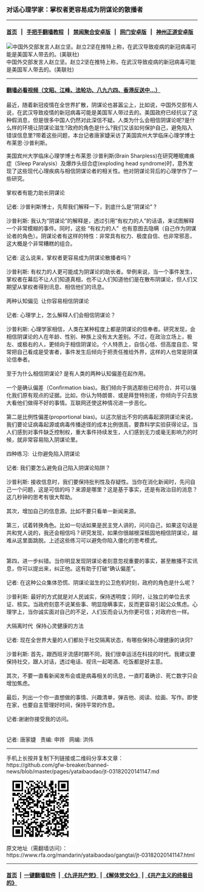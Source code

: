 ### 对话心理学家：掌权者更容易成为阴谋论的散播者
------------------------

#### [首页](https://github.com/gfw-breaker/banned-news/blob/master/README.md) &nbsp;&nbsp;|&nbsp;&nbsp; [手把手翻墙教程](https://github.com/gfw-breaker/guides/wiki) &nbsp;&nbsp;|&nbsp;&nbsp; [禁闻聚合安卓版](https://github.com/gfw-breaker/bn-android) &nbsp;&nbsp;|&nbsp;&nbsp; [网门安卓版](https://github.com/oGate2/oGate) &nbsp;&nbsp;|&nbsp;&nbsp; [神州正道安卓版](https://github.com/SzzdOgate/update) 



<div id="headerimg">
 <img alt="中国外交部发言人赵立坚。赵立2坚在推特上称，在武汉导致疫病的新冠病毒可能是美国军人带去的。(美联社)" src="https://www.rfa.org/mandarin/yataibaodao/gangtai/jt-03182020141147.html/PSX_20200317_132957.jpg/@@images/13627b65-267a-4e8c-bf26-ca2e0d19e948.jpeg" title="中国外交部发言人赵立坚。赵立2坚在推特上称，在武汉导致疫病的新冠病毒可能是美国军人带去的。(美联社)"/>
 <div id="headerimgcontents">
  <div id="headerimgcaption">
   <span>
    中国外交部发言人赵立坚。赵立2坚在推特上称，在武汉导致疫病的新冠病毒可能是美国军人带去的。(美联社)
   </span>
   <!-- zoomattribute -->
  </div>
  <!-- headerimgcaption -->
 </div>
 <!-- headerimagecontents -->
</div>

<hr/>


#### [翻墙必看视频（文昭、江峰、法轮功、八九六四、香港反送中...）](https://github.com/gfw-breaker/banned-news/blob/master/pages/link3.md)

<div id="storytext">
 <div>
  <div class="slot_header">
  </div>
 </div>
 <p>
  最近，随着新冠疫情在全世界扩散，阴谋论也甚嚣尘上，比如说，中国外交部有人说，在武汉导致疫情的新冠病毒可能是美国军人带过去的。美国政府已经抗议了这种假消息，但是很多中国人仍然对此深信不疑。人类为什么会相信阴谋论呢?是什么样的环境让阴谋论滋生?政府的角色是什么?我们又该如何保护自己，避免陷入错误信息里?带着这些问题，本台记者唐家婕采访了美国宾州大学临床心理学博士布莱恩·沙普利斯。
 </p>
 <div id="_mcePaste">
  <span>
  </span>
 </div>
 <div id="_mcePaste">
  <span>
  </span>
 </div>
 <div id="_mcePaste">
  <span>
   美国宾州大学临床心理学博士布莱恩·沙普利斯(Brain Sharpless)在研究睡眠瘫痪症（Sleep Paralysis）及爆炸头综合症(exploding head syndrome)时，意外发现了这些现代心理疾病与相信阴谋论者的相关性。他对阴谋论背后的心理学作了一些研究。
  </span>
 </div>
 <div id="_mcePaste">
  <span>
   <br/>
  </span>
 </div>
 <div id="_mcePaste">
  <span>
  </span>
 </div>
 <div id="_mcePaste">
  <span>
   掌权者有能力助长阴谋论
  </span>
 </div>
 <div id="_mcePaste">
  <span>
   <br/>
  </span>
 </div>
 <div id="_mcePaste">
  <span>
  </span>
 </div>
 <div id="_mcePaste">
  <span>
   记者: 沙普利斯博士，先帮我们解释一下，到底什么是“阴谋论” ?
  </span>
 </div>
 <div id="_mcePaste">
  <span>
   <br/>
  </span>
 </div>
 <div id="_mcePaste">
  <span>
  </span>
 </div>
 <div id="_mcePaste">
  <span>
   沙普利斯: 我认为“阴谋论”的解释是，透过引用“有权力的人”的话语，来试图解释一个非常模糊的事件。同时，这些 “有权力的人”  也有意图去隐瞒（自己作为阴谋论者的角色）。阴谋论者有这样的特性：非常具有权力、极度自信、也非常邪恶，这大概是个非常糟糕的组合。
  </span>
 </div>
 <div id="_mcePaste">
  <span>
   <br/>
  </span>
 </div>
 <div id="_mcePaste">
  <span>
  </span>
 </div>
 <div id="_mcePaste">
  <span>
   记者: 这么说来，掌权者更容易成为阴谋论散播者吗？
  </span>
 </div>
 <div id="_mcePaste">
  <span>
   <br/>
  </span>
 </div>
 <div id="_mcePaste">
  <span>
  </span>
 </div>
 <div id="_mcePaste">
  <span>
   沙普利斯: 有权力的人更可能成为阴谋论的助长者。举例来说，当一个事件发生，掌权者在幕后不让人们知道真相，也不让人们知道他们是在散布阴谋论，但人们又期望从掌权者得到讯息、相信他们的讯息。
  </span>
 </div>
 <div id="_mcePaste">
  <span>
   <br/>
  </span>
 </div>
 <div id="_mcePaste">
  <span>
  </span>
 </div>
 <div id="_mcePaste">
  <span>
   两种认知偏见  让你容易相信阴谋论
  </span>
 </div>
 <div id="_mcePaste">
  <span>
   <br/>
  </span>
 </div>
 <div id="_mcePaste">
  <span>
  </span>
 </div>
 <div id="_mcePaste">
  <span>
   记者: 心理学上，怎么解释人们会相信阴谋论？
  </span>
 </div>
 <div id="_mcePaste">
  <span>
   <br/>
  </span>
 </div>
 <div id="_mcePaste">
  <span>
  </span>
 </div>
 <div id="_mcePaste">
  <span>
   沙普利斯: 心理学家相信，人类在某种程度上都是阴谋论的信奉者。研究发现，会相信阴谋论的人在年龄、性别、种族上没有太大差别。不过，在政治立场上，极左、或极右的人，更倾向于相信阴谋论。个人特质上，自信心低、但高度自恋、常常把自己看成是受害者，事件发生后倾向于把责任推给外界，这样的人也常是阴谋论信奉者。
  </span>
 </div>
 <div id="_mcePaste">
  <span>
   <br/>
  </span>
 </div>
 <div id="_mcePaste">
  <span>
  </span>
 </div>
 <div id="_mcePaste">
  <span>
   至于为什么相信阴谋论? 是有人类的两种认知偏差在起作用。
  </span>
 </div>
 <div id="_mcePaste">
  <span>
   <br/>
  </span>
 </div>
 <div id="_mcePaste">
  <span>
   一个是确认偏差（Confirmation bias)。我们倾向于挑选那些已经符合、并可以强化我们原有观点的证据。比如，你认为特朗普、或是拜登特别差，你倾向于只去放大看他们做得不好的事情。互联网还使这种情况进一步恶化。
  </span>
 </div>
 <div id="_mcePaste">
  <span>
   <br/>
  </span>
 </div>
 <div id="_mcePaste">
  <span>
  </span>
 </div>
 <div id="_mcePaste">
  <span>
   第二是比例性偏差(proportional bias)。以这次层出不穷的病毒起源阴谋论来说，我们要论证病毒起源或病毒传播途径的成本比例很高，要靠科学实验获得论证。当人们感到对事件缺乏控制权，重大事件持续发生，人们感到无力或毫无影响力的时候，就非常容易陷入阴谋论里。
  </span>
 </div>
 <div id="_mcePaste">
  <span>
   <br/>
  </span>
 </div>
 <div id="_mcePaste">
  <span>
  </span>
 </div>
 <div id="_mcePaste">
  <span>
   四种练习:  让你避免陷入阴谋论
  </span>
 </div>
 <div id="_mcePaste">
  <span>
   <br/>
  </span>
 </div>
 <div id="_mcePaste">
  <span>
  </span>
 </div>
 <div id="_mcePaste">
  <span>
   记者: 我们要怎么避免自己陷入阴谋论陷阱？
  </span>
 </div>
 <div id="_mcePaste">
  <span>
   <br/>
  </span>
 </div>
 <div id="_mcePaste">
  <span>
  </span>
 </div>
 <div id="_mcePaste">
  <span>
   沙普利斯: 接收信息时，我们要保持批判性及存疑性。当你在消化新闻时，先问自己一个问题，这是可信的吗？来源是哪里？这是基于事实，还是有政治目的消息？这几秒钟的思考有很大帮助。
  </span>
 </div>
 <div id="_mcePaste">
  <span>
   <br/>
  </span>
 </div>
 <div id="_mcePaste">
  <span>
  </span>
 </div>
 <div id="_mcePaste">
  <span>
   其次，增加自己的信息源。比如不要只看单一新闻来源。
  </span>
 </div>
 <div id="_mcePaste">
  <span>
   <br/>
  </span>
 </div>
 <div id="_mcePaste">
  <span>
  </span>
 </div>
 <div id="_mcePaste">
  <span>
   第三，试着转换角色。比如一句话如果是民主党人讲的，问问自己，如果这句话是共和党人说的，我还会相信吗？研究发现，如果你很越根深柢固地相信阴谋论，越难从这里面跳脱。上述这些练习可以避免你陷入僵化的思考模式。
  </span>
 </div>
 <div id="_mcePaste">
  <span>
   <br/>
  </span>
 </div>
 <div id="_mcePaste">
  <span>
   <br/>
  </span>
 </div>
 <div id="_mcePaste">
  <span>
   第四，进一步纠错。当你明显发现阴谋论者刻意忽视重要的事实，甚至散播不实讯息，你可以提出来，纠正他。这有助于打破“确认偏差”。
  </span>
 </div>
 <div id="_mcePaste">
  <span>
   <br/>
  </span>
 </div>
 <div id="_mcePaste">
  <span>
  </span>
 </div>
 <div id="_mcePaste">
  <span>
   记者: 在这种公众集体恐慌、阴谋论滋生的公卫危机时刻，政府的角色是什么呢？
  </span>
 </div>
 <div id="_mcePaste">
  <span>
   <br/>
  </span>
 </div>
 <div id="_mcePaste">
  <span>
  </span>
 </div>
 <div id="_mcePaste">
  <span>
   沙普利斯: 最好的方式就是对人民诚实，保持透明度；同时，让独立的单位去求证、核实。当政府刻意不说某些事、明显隐瞒事实，反而更容易引起公众焦虑。心理学上，当你诚实面对自己的不足，人们反而会认为你更可信；对政府也一样。
  </span>
 </div>
 <div id="_mcePaste">
  <span>
   <br/>
  </span>
 </div>
 <div id="_mcePaste">
  <span>
  </span>
 </div>
 <div id="_mcePaste">
  <span>
   大隔离时代  保持心灵健康的方法
  </span>
 </div>
 <div id="_mcePaste">
  <span>
   <br/>
  </span>
 </div>
 <div id="_mcePaste">
  <span>
  </span>
 </div>
 <div id="_mcePaste">
  <span>
   记者: 现在全世界大量的人们都处于社交隔离状态，有哪些保持心理健康的诀窍?
  </span>
 </div>
 <div id="_mcePaste">
  <span>
   <br/>
  </span>
 </div>
 <div id="_mcePaste">
  <span>
  </span>
 </div>
 <div id="_mcePaste">
  <span>
   沙普利斯: 首先，跟西班牙流感时期不同，我们很幸运活在科技的时代。我建议要保持社交，跟人对话，透过电话、视讯一起喝酒、吃饭都是好主意。
  </span>
 </div>
 <div id="_mcePaste">
  <span>
   <br/>
  </span>
 </div>
 <div id="_mcePaste">
  <span>
  </span>
 </div>
 <div id="_mcePaste">
  <span>
   其次，不要一直看新闻发布会或是病毒相关的讯息，一直盯着确诊、死亡数字只会增加焦虑。
  </span>
 </div>
 <div id="_mcePaste">
  <span>
   <br/>
  </span>
 </div>
 <div id="_mcePaste">
  <span>
  </span>
 </div>
 <div id="_mcePaste">
  <span>
   最后，列出一个你一直想做的事情、兴趣清单，弹吉他、阅读、绘画、写作。即使在家，也要自主管理好时间，保持平常的作息。
  </span>
 </div>
 <div id="_mcePaste">
  <span>
   <br/>
  </span>
 </div>
 <div id="_mcePaste">
  <span>
  </span>
 </div>
 <div id="_mcePaste">
  <span>
   记者:谢谢你接受我的访问。
  </span>
 </div>
 <div id="_mcePaste">
  <span>
   <br/>
  </span>
 </div>
 <div id="_mcePaste">
  <span>
   <br/>
  </span>
 </div>
 <div id="_mcePaste">
  <span>
   记者: 唐家婕   责编: 申铧   网编: 洪伟
  </span>
 </div>
</div>

<hr/>
手机上长按并复制下列链接或二维码分享本文章：<br/>
https://github.com/gfw-breaker/banned-news/blob/master/pages/yataibaodao/jt-03182020141147.md <br/>
<a href='https://github.com/gfw-breaker/banned-news/blob/master/pages/yataibaodao/jt-03182020141147.md'><img src='https://github.com/gfw-breaker/banned-news/blob/master/pages/yataibaodao/jt-03182020141147.md.png'/></a> <br/>
原文地址（需翻墙访问）：https://www.rfa.org/mandarin/yataibaodao/gangtai/jt-03182020141147.html


------------------------
#### [首页](https://github.com/gfw-breaker/banned-news/blob/master/README.md) &nbsp;|&nbsp; [一键翻墙软件](https://github.com/gfw-breaker/nogfw/blob/master/README.md) &nbsp;| [《九评共产党》](https://github.com/gfw-breaker/9ping.md/blob/master/README.md#九评之一评共产党是什么) | [《解体党文化》](https://github.com/gfw-breaker/jtdwh.md/blob/master/README.md) | [《共产主义的终极目的》](https://github.com/gfw-breaker/gczydzjmd.md/blob/master/README.md)


<img src='http://gfw-breaker.win/banned-news/pages/yataibaodao/jt-03182020141147.md' width='0px' height='0px'/>